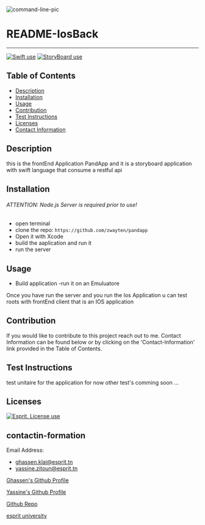
![command-line-pic](https://github.com/KlaiGhassen/IosBack/blob/main/final_panda_ios.png)

# README-IosBack

---

<a href="https://img.shields.io/badge/Swift5-100%25-yellow"><img alt="Swift use" src="https://img.shields.io/badge/JavaScipt-100%25-yellow"></a> <a href="https://img.shields.io/badge/StoryBoard.js-red"><img alt="StoryBoard use" src="https://img.shields.io/badge/Used-Node.js-red"></a> 
## Table of Contents

- [Description](#description)
- [Installation](#installation)
- [Usage](#usage)
- [Contribution](#contribution)
- [Test Instructions](#test-instructions)
- [Licenses](#licenses)
- [Contact Information](#contactin-formation)


## Description

this is the frontEnd Application PandApp and it is a storyboard application with swift language that consume a restful api 



## Installation

###### ATTENTION: Node.js Server is required prior to use!

- open terminal
- clone the repo: `https://github.com/zwayten/pandapp`
- Open it with Xcode
- build the aaplication and run it 
- run the server

## Usage

- Build application 
-run it on an Emuluatore


Once you have run the server 
and you run the Ios Application
u can test roots with frontEnd client that is an IOS application

## Contribution

If you would like to contribute to this project reach out to me. Contact Information can be found below or by clicking on the 'Contact-Information' link provided in the Table of Contents.

## Test Instructions

test unitaire for the application for now 
other test's comming soon ... 

## Licenses

<a href="https://img.shields.io/badge/License-Esprit-brightgreen"><img alt="Esprit. License use" src="https://img.shields.io/badge/License-Esprit-brightgreen"></a>

## contactin-formation

Email Address: 
 - ghassen.klai@esprit.tn
 - yassine.zitoun@esprit.tn

[Ghassen's Github Profile](https://github.com/KlaiGhassen)

[Yassine's Github Profile](https://github.com/zwayten)

[Github Repo](https://github.com/KlaiGhassen/IosBack)

[esprit university](https://esprit.tn/)
